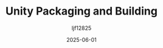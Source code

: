 ---
title: "Unity Packaging and Building"
layout: single
date: 2025-06-01
categories: [笔记]
tags: [Unity, Editor, Tool]
author: "ljf12825"
permalink: /posts/2025-07-22-Unity-Editor/
---